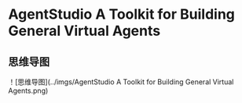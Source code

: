 # AgentStudio A Toolkit for Building General Virtual Agents

## 思维导图
！[思维导图](../imgs/AgentStudio A Toolkit for Building General Virtual Agents.png)
